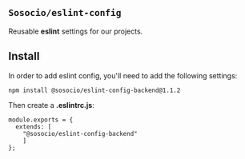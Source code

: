 ## `Sosocio/eslint-config`

Reusable **eslint** settings for our projects.

## Install

In order to add eslint config, you'll need to add the following settings:


```
npm install @sosocio/eslint-config-backend@1.1.2
```

Then create a **.eslintrc.js**:

```JS
module.exports = {
  extends: [
	"@sosocio/eslint-config-backend"
	]
};
```